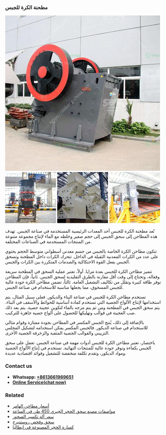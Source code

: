 <h3>مطحنة الكرة للجبس</h3><img src='1701854055.jpg' alt=''><p>تُعد مطحنة الكرة للجبس أحد المعدات الرئيسية المستخدمة في صناعة الجبس. تهدف هذه المطاحن إلى سحق الجبس إلى حجم صغير وخلطه مع الماء لإنتاج مجموعة متنوعة من المنتجات المستخدمة في الصناعات المختلفة.</p><p>تتكون مطاحن الكرة الخاصة بالجبس من جسم معدني أسطواني متوسط الحجم يحتوي على عدد من الكرات المعدنية الثقيلة في الداخل. تتحرك الكرات داخل المطحنة وتسحق الجبس بفعل القوة الاحتكاكية والصدمات المتكررة بين الكرات والجبس.</p><p>تتميز مطاحن الكرة للجبس بعدة مزايا. أولاً، تعتبر عملية السحق في المطحنة سريعة وفعالة، وتحتاج إلى وقت أقل مقارنة بالطرق التقليدية لسحق الجبس. ثانياً، فإن المطاحن توفر طاقة كبيرة وتقلل من تكاليف التشغيل العامة. ثالثاً، تضمن مطاحن الكرة جودة عالية للجبس المسحوق، مما يجعلها مناسبة للاستخدام في صناعة الجبس.</p><p>تستخدم مطاحن الكرة للجبس في صناعة البناء والديكور. فعلى سبيل المثال، يتم استخدامها لإنتاج الألواح الجصية التي تستخدم كمادة أساسية للحوائط والأسقف في البناء. يتم سحق الجبس في المطحنة ومن ثم يتم مزجه بالماء لتكوين عجينة جصية. يتم بعد ذلك صب العجينة في قوالب وتهليكها للحصول على ألواح جصية جاهزة للتركيب.</p><p>بالإضافة إلى ذلك، يُنتج الجبس المكسر في المطاحن بجودة ممتازة وقوام مثالي للاستخدام في صناعة الديكور. فالجبس المكسر يمكن استخدامه لتشكيل المجلس التزييني والقوالب الجصية المثقبة والزخرفة الجصية الأخرى.</p><p>باختصار، تعتبر مطاحن الكرة للجبس أدوات مهمة في صناعة الجبس. تعمل على سحق الجبس بكفاءة وتوفر جودة عالية للمنتجات النهائية. تستخدم في إنتاج الألواح الجصية ومواد الديكور، وتقدم تكلفة منخفضة للتشغيل وفوائد اقتصادية عديدة.</p><h3>Contact us</h3><ul><li><strong>Whatsapp:&nbsp;<a href="https://wa.me/8613661969651">+8613661969651</a></strong></li><li><a href="https://swt.shibang-china.com/?git&amp;zhl&amp;مطحنة الكرة للجبس"><strong>Online Service(chat now)</strong></a></li></ul><h3>Related</h3><ul><li><a href='أسعار مطاحن الهامر.md'>أسعار مطاحن الهامر</a></li><li><a href='مواصفات مصنع سحق الحجر الجيري 450 طن في الساعة.md'>مواصفات مصنع سحق الحجر الجيري 450 طن في الساعة</a></li><li><a href='سعر آلة تكسير الصخور.md'>سعر آلة تكسير الصخور</a></li><li><a href='سحق وفحص روستنبرج.md'>سحق وفحص روستنبرج</a></li><li><a href='كسارة الحجر المصنوعة في إيطاليا.md'>كسارة الحجر المصنوعة في إيطاليا</a></li></ul>